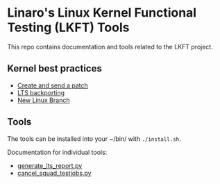 # Linaro's Linux Kernel Functional Testing (LKFT) Tools

This repo contains documentation and tools related to the LKFT project.

## Kernel best practices

* [Create and send a patch](docs/create-and-send-a-patch.md)
* [LTS backporting](docs/lts-backporting.md)
* [New Linux Branch](docs/new-stable-branch.md)

## Tools

The tools can be installed into your ~/bin/ with `./install.sh`.

Documentation for individual tools:

* [generate_lts_report.py](docs/generate_lts_report.md)
* [cancel_squad_testjobs.py](docs/cancel_squad_testjobs.md)
